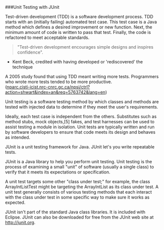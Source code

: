 ###Unit Testing with JUnit

Test-driven development (TDD) is a software development process. TDD starts with an (initially failing) automated test case. This test case is a Java method which defines a desired improvement or new function. Next, the minimum amount of code is written to pass that test. Finally, the code is refactored to meet acceptable standards. 

>"Test-driven development encourages simple designs and inspires confidence".
   - Kent Beck, credited with having developed or 'rediscovered' the technique

A 2005 study found that using TDD meant writing more tests. Programmers who wrote more tests tended to be more productive. <br/>
([nparc.cisti-icist.nrc-cnrc.gc.ca/npsi/ctrl?action=shwart&index=an&req=5763742&lang=en](http://nparc.cisti-icist.nrc-cnrc.gc.ca/npsi/ctrl?action=shwart&index=an&req=5763742&lang=en))

Unit testing is a software testing method by which classes and methods are tested with injected data to determine if they meet the user's requirements.

Ideally, each test case is independent from the others. Substitutes such as method stubs, mock objects,[5] fakes, and test harnesses can be used to assist testing a module in isolation. Unit tests are typically written and run by software developers to ensure that code meets its design and behaves as intended.

JUnit is a unit testing framework for Java. JUnit let's you write repeatable tests. 

JUnit is a Java library to help you perform unit testing. Unit testing is the process of examining a small "unit" of software (usually a single class) to verify that it meets its expectations or specification.

A unit test targets some other "class under test;" for example, the class ArrayIntListTest might be targeting the ArrayIntList as its class under test. A unit test generally consists of various testing methods that each interact with the class under test in some specific way to make sure it works as expected.

JUnit isn't part of the standard Java class libraries. It is included with Eclipse. JUnit can also be downloaded for free from the JUnit web site at http://junit.org. 
